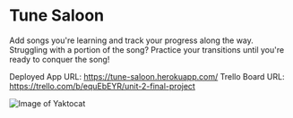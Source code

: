 #  Tune Saloon 


Add songs you're learning and track your progress along the way. Struggling with a portion of the song? Practice your transitions until you're ready to conquer the song! 


Deployed App URL:
https://tune-saloon.herokuapp.com/
Trello Board URL:
https://trello.com/b/equEbEYR/unit-2-final-project


![Image of Yaktocat](https://git.generalassemb.ly/mattdhol/Project-1---Matching-Game/blob/master/images/MatchScreenshot.png)
